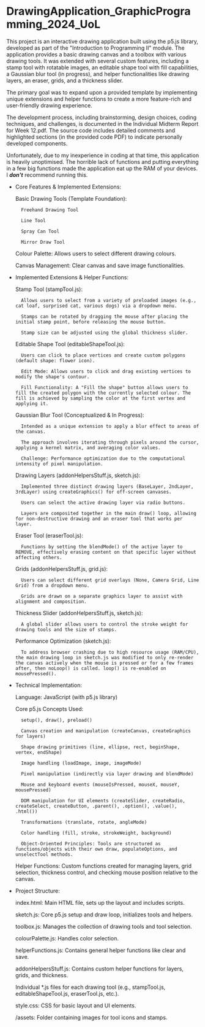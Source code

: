 # DrawingApplication_GraphicProgramming_2024_UoL

This project is an interactive drawing application built using the p5.js library, developed as part of the "Introduction to Programming II" module. The application provides a basic drawing canvas and a toolbox with various drawing tools. It was extended with several custom features, including a stamp tool with rotatable images, an editable shape tool with fill capabilities, a Gaussian blur tool (in progress), and helper functionalities like drawing layers, an eraser, grids, and a thickness slider.

The primary goal was to expand upon a provided template by implementing unique extensions and helper functions to create a more feature-rich and user-friendly drawing experience.

The development process, including brainstorming, design choices, coding techniques, and challenges, is documented in the Individual Midterm Report for Week 12.pdf. The source code includes detailed comments and highlighted sections (in the provided code PDF) to indicate personally developed components.

Unfortunately, due to my inexperience in coding at that time, this application is heavily unoptimised. The horrible lack of functions and putting everything in a few big functions made the application eat up the RAM of your devices. I ***don't*** recommend running this.

- Core Features & Implemented Extensions:

    Basic Drawing Tools (Template Foundation):

        Freehand Drawing Tool

        Line Tool

        Spray Can Tool

        Mirror Draw Tool

    Colour Palette: Allows users to select different drawing colours.

    Canvas Management: Clear canvas and save image functionalities.

- Implemented Extensions & Helper Functions:

    Stamp Tool (stampTool.js):

        Allows users to select from a variety of preloaded images (e.g., cat loaf, surprised cat, various dogs) via a dropdown menu.

        Stamps can be rotated by dragging the mouse after placing the initial stamp point, before releasing the mouse button.

        Stamp size can be adjusted using the global thickness slider.

    Editable Shape Tool (editableShapeTool.js):

        Users can click to place vertices and create custom polygons (default shape: flower icon).

        Edit Mode: Allows users to click and drag existing vertices to modify the shape's contour.

        Fill Functionality: A "Fill the shape" button allows users to fill the created polygon with the currently selected colour. The fill is achieved by sampling the color at the first vertex and applying it.

    Gaussian Blur Tool (Conceptualized & In Progress):

        Intended as a unique extension to apply a blur effect to areas of the canvas.

        The approach involves iterating through pixels around the cursor, applying a kernel matrix, and averaging color values.

        Challenge: Performance optimization due to the computational intensity of pixel manipulation.

    Drawing Layers (addonHelpersStuff.js, sketch.js):

        Implemented three distinct drawing layers (BaseLayer, 2ndLayer, 3rdLayer) using createGraphics() for off-screen canvases.

        Users can select the active drawing layer via radio buttons.

        Layers are composited together in the main draw() loop, allowing for non-destructive drawing and an eraser tool that works per layer.

    Eraser Tool (eraserTool.js):

        Functions by setting the blendMode() of the active layer to REMOVE, effectively erasing content on that specific layer without affecting others.

    Grids (addonHelpersStuff.js, grid.js):

        Users can select different grid overlays (None, Camera Grid, Line Grid) from a dropdown menu.

        Grids are drawn on a separate graphics layer to assist with alignment and composition.

    Thickness Slider (addonHelpersStuff.js, sketch.js):

        A global slider allows users to control the stroke weight for drawing tools and the size of stamps.

    Performance Optimization (sketch.js):

        To address browser crashing due to high resource usage (RAM/CPU), the main drawing loop in sketch.js was modified to only re-render the canvas actively when the mouse is pressed or for a few frames after, then noLoop() is called. loop() is re-enabled on mousePressed().

- Technical Implementation:

    Language: JavaScript (with p5.js library)

    Core p5.js Concepts Used:

        setup(), draw(), preload()

        Canvas creation and manipulation (createCanvas, createGraphics for layers)

        Shape drawing primitives (line, ellipse, rect, beginShape, vertex, endShape)

        Image handling (loadImage, image, imageMode)

        Pixel manipulation (indirectly via layer drawing and blendMode)

        Mouse and keyboard events (mouseIsPressed, mouseX, mouseY, mousePressed)

        DOM manipulation for UI elements (createSlider, createRadio, createSelect, createButton, .parent(), .option(), .value(), .html())

        Transformations (translate, rotate, angleMode)

        Color handling (fill, stroke, strokeWeight, background)

        Object-Oriented Principles: Tools are structured as functions/objects with their own draw, populateOptions, and unselectTool methods.

    Helper Functions: Custom functions created for managing layers, grid selection, thickness control, and checking mouse position relative to the canvas.

- Project Structure:

    index.html: Main HTML file, sets up the layout and includes scripts.

    sketch.js: Core p5.js setup and draw loop, initializes tools and helpers.

    toolbox.js: Manages the collection of drawing tools and tool selection.

    colourPalette.js: Handles color selection.

    helperFunctions.js: Contains general helper functions like clear and save.

    addonHelpersStuff.js: Contains custom helper functions for layers, grids, and thickness.

    Individual *.js files for each drawing tool (e.g., stampTool.js, editableShapeTool.js, eraserTool.js, etc.).

    style.css: CSS for basic layout and UI elements.

    /assets: Folder containing images for tool icons and stamps.
